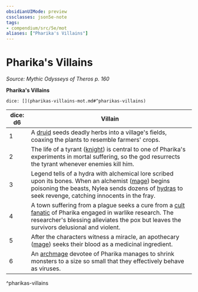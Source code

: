 ```yaml
---
obsidianUIMode: preview
cssclasses: json5e-note
tags:
- compendium/src/5e/mot
aliases: ["Pharika's Villains"]
---
```

# Pharika's Villains
*Source: Mythic Odysseys of Theros p. 160* 

**Pharika's Villains**

`dice: [](pharikas-villains-mot.md#^pharikas-villains)`

| dice: d6 | Villain |
|----------|---------|
| 1 | A [druid](2-Mechanics/CLI/bestiary/humanoid/druid.md) seeds deadly herbs into a village's fields, coaxing the plants to resemble farmers' crops. |
| 2 | The life of a tyrant ([knight](2-Mechanics/CLI/bestiary/humanoid/knight.md)) is central to one of Pharika's experiments in mortal suffering, so the god resurrects the tyrant whenever enemies kill him. |
| 3 | Legend tells of a hydra with alchemical lore scribed upon its bones. When an alchemist ([mage](2-Mechanics/CLI/bestiary/humanoid/mage.md)) begins poisoning the beasts, Nylea sends dozens of [hydras](2-Mechanics/CLI/bestiary/monstrosity/hydra.md) to seek revenge, catching innocents in the fray. |
| 4 | A town suffering from a plague seeks a cure from a [cult fanatic](2-Mechanics/CLI/bestiary/humanoid/cult-fanatic.md) of Pharika engaged in warlike research. The researcher's blessing alleviates the pox but leaves the survivors delusional and violent. |
| 5 | After the characters witness a miracle, an apothecary ([mage](2-Mechanics/CLI/bestiary/humanoid/mage.md)) seeks their blood as a medicinal ingredient. |
| 6 | An [archmage](2-Mechanics/CLI/bestiary/humanoid/archmage.md) devotee of Pharika manages to shrink monsters to a size so small that they effectively behave as viruses. |
^pharikas-villains